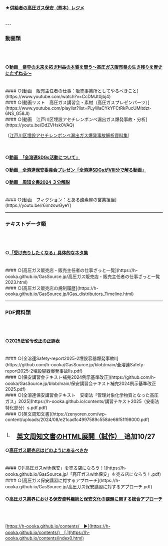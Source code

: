 #### ★[供給者の高圧ガス保安（熊本）レジメ](https://h-oooka.github.io/contents/【熊本】供給者の高圧ガス保安.pdf)
<BR>
---
<BR>

### 動画類

<BR>
<BR>

#### ○[動画　業界の未来を拓き利益の本質を問う〜高圧ガス販売業の生き残りを歴史にたずねる〜](https://youtu.be/BITLzXlhM98)

<BR>
#### ○[動画　販売主任者の仕事：販売事業所としてやるべきこと](https://www.youtube.com/watch?v=CcDMJt0jbj4)

<BR>
#### ○[動画リスト　高圧ガス講習会・素材（高圧ガスプレゼンパーツ）](https://www.youtube.com/playlist?list=PLyWaCYkYFCtRkPucUMitdzt-6NS_G58JI)

<BR>
#### ○[動画　江戸川区埋設アセチレンボンベ漏出ガス爆発事故・分析](https://youtu.be/DdZVHsk0VAQ)

〔[江戸川区埋設アセチレンボンベ漏出ガス爆発事故解析資料集](https://h-oooka.github.io/contents/edogawa.html)〕

<BR>

#### ○[動画　「全溶連SDGs活動について」](https://www.youtube.com/watch?v=rpwbO-xyYrw&list=PLBAoD-GOnTpV4T2y9tv1itmh9Yqpj7lbH&index=4)

#### ○[動画　全溶連保安委員会プレゼン「全溶連SDGsがⅧ分で解る動画」](https://www.youtube.com/watch?v=CDGY3w1SWNo&list=PLBAoD-GOnTpV4T2y9tv1itmh9Yqpj7lbH&index=3)

#### ○[動画　周知文書2024 ３分解説](https://youtu.be/amdpnPdZc64?si=PU0rlo6PsUGyB0o0)


<BR>
#### ○[動画　フィクション：とある酸素屋の営業担当](https://youtu.be/r6imzswGyeY)


---

### テキストデータ類

<BR>
<BR>

#### ○[「受け売りしたくなる」具体的なネタ集](https://h-oooka.github.io/GasSource.jp/A_collection_of_specific_topics.html)

<BR>
#### ○[高圧ガス販売店・販売主任者の仕事ざっと一覧](https://h-oooka.github.io/GasSource.jp/高圧ガス販売店・販売主任者の仕事ざっと一覧2023.html)

<BR>
#### ○[高圧ガス販売店の規制履歴](https://h-oooka.github.io/GasSource.jp/IGas_distributors_Timeline.html)


---

### PDF資料類

<BR>
<BR>

#### ○[2025法省令改正の正誤表](https://h-oooka.github.io/GasSource.jp/2025法省令改正の正誤表s.pdf)

<BR>
#### ○[全溶連Safety-report2025-2埋設容器爆発事故Ⅱ](https://github.com/h-oooka/GasSource.jp/blob/main/全溶連Safety-report2025-2埋設容器爆発事故Ⅱs.pdf)

<BR>
#### ○[保安講習会テキスト補完2024例示基準改正](https://github.com/h-oooka/GasSource.jp/blob/main/保安講習会テキスト補完2024例示基準改正2025.pdf)

<BR>
#### ○[全溶連保安講習会テキスト　安衛法「管理対象化学物質となった高圧ガス」2025](https://h-oooka.github.io/contents/講習テキスト2025（安衛法特化部分）s.pdf.pdf)

<BR>
#### ○[英文周知文書](https://zenyoren.com/wp-content/uploads/2024/08/e21cadfc4997589c558de66f51f98000.pdf)

└　[英文周知文書のHTML展開（試作）　](https://h-oooka.github.io/contents/PRECAUTIONS_INF.html)**追加10/27**
<BR>
---
#### ○[高圧ガス販売店はどのようにあるべきか](https://h-oooka.github.io/GasSource.jp/業界の未来を拓き利益の本質を問う〜高圧ガス販売業の生き残りを歴史にたずねる〜.pdf)

<BR>
#### ○[「高圧ガスwith保安」を売る店になろう！](https://h-oooka.github.io/GasSource.jp/「高圧ガスwith保安」を売る店になろう！.pdf)

<BR>
#### ○[高圧ガス保安講習に対するアプローチ](https://h-oooka.github.io/GasSource.jp/高圧ガス保安講習に対するアプローチ.pdf)


#### ○[高圧ガス業界における保安資料継続と保安文化の課題に関する総合アプローチ](https://github.com/h-oooka/GasSource.jp/blob/main/高圧ガス業界における保安資料継続と保安文化の課題に関する総合アプローチ3.pdf)

<BR>
<BR>


[https://h-oooka.github.io/contents/　▶](https://h-oooka.github.io/contents/)　[.](https://h-oooka.github.io/contents/index0.html)


<BR>
<BR>
<BR>
